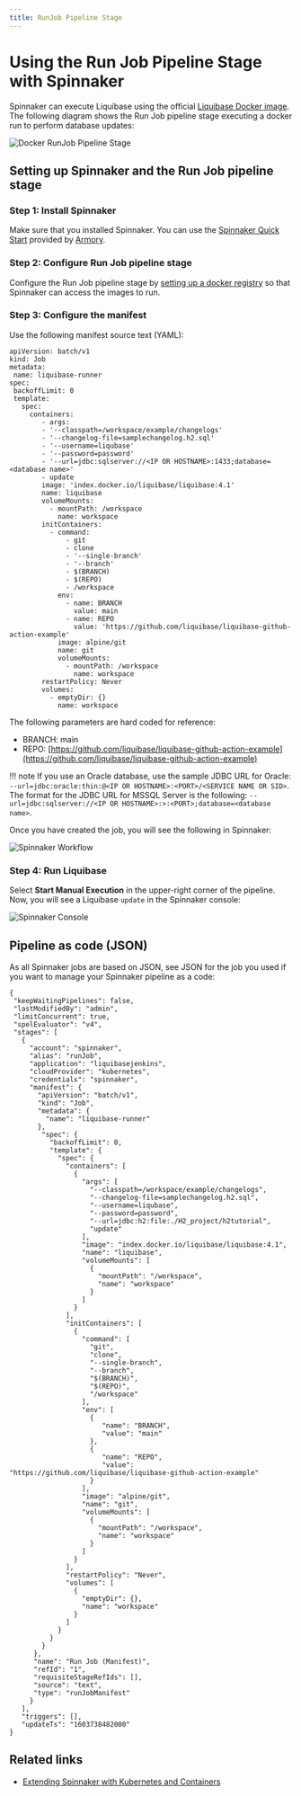```yaml
---
title: RunJob Pipeline Stage
---
```


# Using the Run Job Pipeline Stage with Spinnaker

Spinnaker can execute Liquibase using the official [Liquibase Docker image](https://hub.docker.com/r/liquibase/liquibase). The following diagram shows the Run Job pipeline stage executing a docker run to perform database updates:

![Docker RunJob Pipeline Stage](/images/extensions-integrations/docker.png)

## Setting up Spinnaker and the Run Job pipeline stage

### Step 1: Install Spinnaker

Make sure that you installed Spinnaker. You can use the [Spinnaker Quick Start](https://github.com/armory/minnaker) provided by [Armory](https://www.armory.io/).

### Step 2: Configure Run Job pipeline stage

Configure the Run Job pipeline stage by [setting up a docker registry](https://spinnaker.io/setup/install/providers/docker-registry/) so that Spinnaker can access the images to run.

### Step 3: Configure the manifest

Use the following manifest source text (YAML):

```
apiVersion: batch/v1
kind: Job
metadata:
 name: liquibase-runner
spec:
 backoffLimit: 0
 template:
   spec:
     containers:
        - args:
        - '--classpath=/workspace/example/changelogs'
        - '--changelog-file=samplechangelog.h2.sql'
        - '--username=liqubase'
        - '--password=password'
        - '--url=jdbc:sqlserver://<IP OR HOSTNAME>:1433;database=<database name>'
        - update
        image: 'index.docker.io/liquibase/liquibase:4.1'
        name: liquibase
        volumeMounts:
          - mountPath: /workspace
            name: workspace
        initContainers:
          - command:
              - git
              - clone
              - '--single-branch'
              - '--branch'
              - $(BRANCH)
              - $(REPO)
              - /workspace
            env:
              - name: BRANCH
                value: main
              - name: REPO
                value: 'https://github.com/liquibase/liquibase-github-action-example'
            image: alpine/git
            name: git
            volumeMounts:
              - mountPath: /workspace
                name: workspace
        restartPolicy: Never
        volumes:
          - emptyDir: {}
            name: workspace
```

The following parameters are hard coded for reference:

*   BRANCH: main
*   REPO: [https://github.com/liquibase/liquibase-github-action-example](https://github.com/liquibase/liquibase-github-action-example)

!!! note
    If you use an Oracle database, use the sample JDBC URL for Oracle: `--url=jdbc:oracle:thin:@<IP OR HOSTNAME>:<PORT>/<SERVICE NAME OR SID>`. The format for the JDBC URL for MSSQL Server is the following: `--url=jdbc:sqlserver://<IP OR HOSTNAME>:>:<PORT>;database=<database name>`.

Once you have created the job, you will see the following in Spinnaker:

![Spinnaker Workflow](/images/extensions-integrations/spinnaker_workflow.png)

### Step 4: Run Liquibase

Select **Start Manual Execution** in the upper-right corner of the pipeline. Now, you will see a Liquibase `update` in the Spinnaker console:

![Spinnaker Console](/images/extensions-integrations/spinnaker_console.png)

Pipeline as code (JSON)
-----------------------

As all Spinnaker jobs are based on JSON, see JSON for the job you used if you want to manage your Spinnaker pipeline as a code:

```
{
 "keepWaitingPipelines": false,
 "lastModifiedBy": "admin",
 "limitConcurrent": true,
 "spelEvaluator": "v4",
 "stages": [
   {
	 "account": "spinnaker",
	 "alias": "runJob",
	 "application": "liquibasejenkins",
	 "cloudProvider": "kubernetes",
	 "credentials": "spinnaker",
	 "manifest": {
	   "apiVersion": "batch/v1",
	   "kind": "Job",
	   "metadata": {
		 "name": "liquibase-runner"
	   },
		"spec": {
		  "backoffLimit": 0,
		  "template": {
		    "spec": {
		      "containers": [
		        {
		          "args": [
		            "--classpath=/workspace/example/changelogs",
					"--changelog-file=samplechangelog.h2.sql",
					"--username=liqubase",
					"--password=password",
					"--url=jdbc:h2:file:./H2_project/h2tutorial",
					"update"
				  ],
				  "image": "index.docker.io/liquibase/liquibase:4.1",
				  "name": "liquibase",
				  "volumeMounts": [
		            {
		              "mountPath": "/workspace",
					  "name": "workspace"
		            }
				  ]
		        }
		      ],
		      "initContainers": [
		        {
		          "command": [
					"git",
					"clone",
					"--single-branch",
					"--branch",
					"$(BRANCH)",
					"$(REPO)",
					"/workspace"
				  ],
			      "env": [
		            {
		               "name": "BRANCH",
		               "value": "main"
		            },
		            {
		               "name": "REPO",
		               "value": "https://github.com/liquibase/liquibase-github-action-example"
		            }
		          ],
				  "image": "alpine/git",
		          "name": "git",
		          "volumeMounts": [
		            {
		              "mountPath": "/workspace",
		              "name": "workspace"
		            }
		          ]
		        }
		      ],
		      "restartPolicy": "Never",
		      "volumes": [
		        {
				  "emptyDir": {},
				  "name": "workspace"
				}
			  ]
		    }
		  }
		}
	  },
	  "name": "Run Job (Manifest)",
	  "refId": "1",
	  "requisiteStageRefIds": [],
	  "source": "text",
	  "type": "runJobManifest"
	 }
   ],
   "triggers": [],
   "updateTs": "1603738482000"
}
```

## Related links

*   [Extending Spinnaker with Kubernetes and Containers](https://blog.spinnaker.io/extending-spinnaker-with-kubernetes-and-containers-5d16ec810d81)